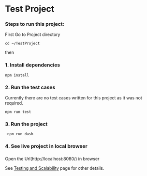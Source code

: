 # Test Project

### Steps to run this project:

First Go to Project directory

```
cd ~/TestProject
```
then

### 1. Install dependencies
 

```
npm install
```
### 2. Run the test cases
 
Currently there are no test cases written for this project as it was not required.
```
npm run test
```
### 3. Run the project
```
 npm run dash
```

### 4. See live project in local browser 
 ###
Open the Url(http://localhost:8080/) in browser

See [Testing and Scalability](/test_scale.md/) page for other details.   

